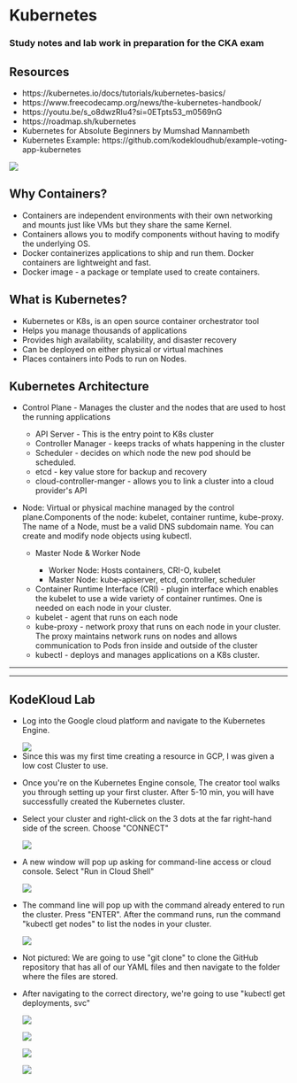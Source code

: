 # Kubernetes
### Study notes and lab work in preparation for the CKA exam
<h2>Resources</h2>
<p>
  <ul>
    <li>https://kubernetes.io/docs/tutorials/kubernetes-basics/</li>
    <li>https://www.freecodecamp.org/news/the-kubernetes-handbook/</li>
    <li>https://youtu.be/s_o8dwzRlu4?si=0ETpts53_m0569nG</li>
    <li>https://roadmap.sh/kubernetes</li>
    <li>Kubernetes for Absolute Beginners by Mumshad Mannambeth</li>
    <li>Kubernetes Example: https://github.com/kodekloudhub/example-voting-app-kubernetes</li>
  </ul>
</p>
<p><img src="kubernetescluster.png"></p>
<h2>Why Containers?</h2>
<p>
  <ul>
    <li>Containers are independent environments with their own networking and mounts just like VMs but they share the same Kernel.</li>
    <li>Containers allows you to modify components without having to modify the underlying OS.</li>
    <li>Docker containerizes applications to ship and run them. Docker containers are lightweight and fast.</li>
    <li>Docker image - a package or template used to create containers.</li>
  </ul>
</p>

<h2>What is Kubernetes?</h2>
<p>
  <ul>
    <li>Kubernetes or K8s, is an open source container orchestrator tool</li>
    <li>Helps you manage thousands of applications</li>
    <li>Provides high availability, scalability, and disaster recovery</li>
    <li>Can be deployed on either physical or virtual machines</li>
    <li>Places containers into Pods to run on Nodes.</li>
  </ul>
</p>

<h2>Kubernetes Architecture</h2>
<p>
  <ul>
    <li>Control Plane - Manages the cluster and the nodes that are used to host the running applications</li>
    <p>
    <ul>
      <li>API Server - This is the entry point to K8s cluster</li>
      <li>Controller Manager - keeps tracks of whats happening in the cluster</li>
      <li>Scheduler - decides on which node the new pod should be scheduled.</li>
      <li>etcd - key value store for backup and recovery</li>
      <li>cloud-controller-manger - allows you to link a cluster into a cloud provider's API</li>
    </ul>
  </p>
    </ul>
    <ul>
    <li>Node: Virtual or physical machine managed by the control plane.Components of the node: kubelet, container runtime, kube-proxy. The name of a Node, must be a valid DNS subdomain name. You can create and modify node objects using kubectl.</li>
      <p>
        <ul>
          <li>Master Node & Worker Node</li>
            <ul>
              <li>Worker Node: Hosts containers, CRI-O, kubelet</li>
              <li>Master Node: kube-apiserver, etcd, controller, scheduler</li>
            </ul>
          <li>Container Runtime Interface (CRI) - plugin interface which enables the kubelet to use a wide variety of container runtimes. One is needed on each node in your cluster.</li>
          <li>kubelet - agent that runs on each node</li>
          <li>kube-proxy - network proxy that runs on each node in your cluster. The proxy maintains network runs on nodes and allows communication to Pods fron inside and outside of the cluster</li>
          <li>kubectl - deploys and manages applications on a K8s cluster.</li>
        </ul>
      </p>
    </ul>
  </ul>
</p>
        
  -------------------------------------------------------------------------------------------------------------------------      
  -------------------------------------------------------------------------------------------------------------------------      
        
  <h2>KodeKloud Lab</h2>
<p>
  <ul>
      <li>Log into the Google cloud platform and navigate to the Kubernetes Engine.</li>
    <p></p>
    <p></p>
      <img src="Screenshot 2023-12-01 215658.png">
    <li>Since this was my first time creating a resource in GCP, I was given a low cost Cluster to use.</li>
   <p></p>
    <p></p>
    <li>Once you're on the Kubernetes Engine console, The creator tool walks you through setting up your first cluster. After 5-10 min, you will have successfully created the Kubernetes cluster.</li>
    <p></p>
    <p></p>
    <p></p>
    <li>Select your cluster and right-click on the 3 dots at the far right-hand side of the screen. Choose "CONNECT"</li>
    <p></p>
    <p></p>
  <img src="Screenshot 2023-12-01 215903.png">
    <p></p>
    <p></p>
    <p></p>
    <li>A new window will pop up asking for command-line access or cloud console. Select "Run in Cloud Shell"</li>
    <p></p>
    <p></p>
<p><img src="Screenshot 2023-12-01 222450.png"></p>
    <p></p>
    <p></p>
    <li>The command line will pop up with the command already entered to run the cluster. Press "ENTER". After the command runs, run the command "kubectl get nodes" to list the nodes in your cluster. </li>
    <p></p>
    <p></p>
<p><img src="Screenshot 2023-12-01 222532.png"></p>
    <p></p>
    <p></p>
    <li>Not pictured: We are going to use "git clone" to clone the GitHub repository that has all of our YAML files and then navigate to the folder where the files are stored.</li>
    <p></p>
    <p></p>
    <li>After navigating to the correct directory, we're going to use "kubectl get deployments, svc"</li>
<p><img src="Screenshot 2023-12-01 225117.png"></p>
<p><img src="Screenshot 2023-12-01 230416.png"></p>
<p><img src="Screenshot 2023-12-01 230755.png"></p>
<p><img src="Screenshot 2023-12-01 230908.png"></p>
  </ul>
</p>
